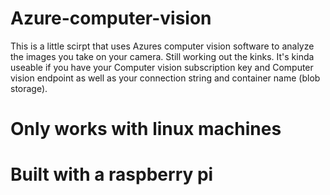 # Azure-computer-vision
This is a little scirpt that uses Azures computer vision software to analyze the images you take on your camera. Still working out the kinks. It's kinda useable if you have your Computer vision subscription key and Computer vision endpoint as well as your connection string and container name (blob storage).

# Only works with linux machines
# Built with a raspberry pi
